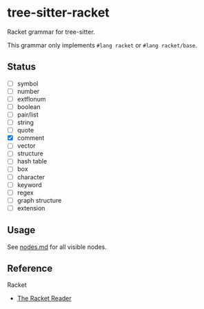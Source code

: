 # tree-sitter-racket

Racket grammar for tree-sitter.

This grammar only implements `#lang racket` or `#lang racket/base`.

## Status

- [ ] symbol
- [ ] number
- [ ] extflonum
- [ ] boolean
- [ ] pair/list
- [ ] string
- [ ] quote
- [x] comment
- [ ] vector
- [ ] structure
- [ ] hash table
- [ ] box
- [ ] character
- [ ] keyword
- [ ] regex
- [ ] graph structure
- [ ] extension

## Usage

See [nodes.md](./nodes.md) for all visible nodes.

## Reference

Racket

- [The Racket Reader](https://docs.racket-lang.org/reference/reader.html)

